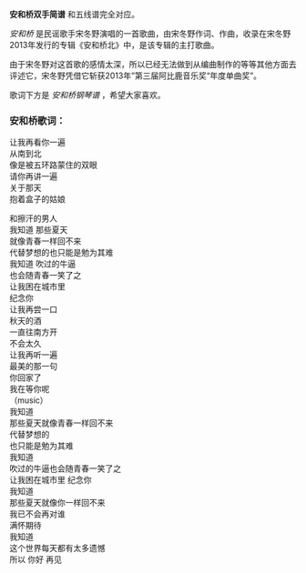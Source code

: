 

**安和桥双手简谱** 和五线谱完全对应。

_安和桥_ 是民谣歌手宋冬野演唱的一首歌曲，由宋冬野作词、作曲，收录在宋冬野2013年发行的专辑《安和桥北》中，是该专辑的主打歌曲。

由于宋冬野对这首歌的感情太深，所以已经无法做到从编曲制作的等等其他方面去评述它，宋冬野凭借它斩获2013年”第三届阿比鹿音乐奖“年度单曲奖”。

歌词下方是 _安和桥钢琴谱_ ，希望大家喜欢。

### 安和桥歌词：

让我再看你一遍  
从南到北  
像是被五环路蒙住的双眼  
请你再讲一遍  
关于那天  
抱着盒子的姑娘

和擦汗的男人  
我知道 那些夏天  
就像青春一样回不来  
代替梦想的也只能是勉为其难  
我知道 吹过的牛逼  
也会随青春一笑了之  
让我困在城市里  
纪念你  
让我再尝一口  
秋天的酒  
一直往南方开  
不会太久  
让我再听一遍  
最美的那一句  
你回家了  
我在等你呢  
（music）  
我知道  
那些夏天就像青春一样回不来  
代替梦想的  
也只能是勉为其难  
我知道  
吹过的牛逼也会随青春一笑了之  
让我困在城市里 纪念你  
我知道  
那些夏天就像你一样回不来  
我已不会再对谁  
满怀期待  
我知道  
这个世界每天都有太多遗憾  
所以 你好 再见

